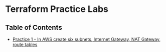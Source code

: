 # Terraform Practice Labs

## Table of Contents

- [Practice 1 - In AWS create six subnets, Internet Gateway, NAT Gateway, route tables](/Terraform%20Practice/Practice-1-CreateVPCAndComponents/)
